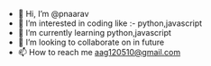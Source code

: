 - 👋 Hi, I’m @pnaarav
- 👀 I’m interested in coding like :- python,javascript
- 🌱 I’m currently learning  python,javascript
- 💞️ I’m looking to collaborate on in future
- 📫 How to reach me aag120510@gmail.com

<!---
pnaarav/pnaarav is a ✨ special ✨ repository because its `README.md` (this file) appears on your GitHub profile.
You can click the Preview link to take a look at your changes.
--->

